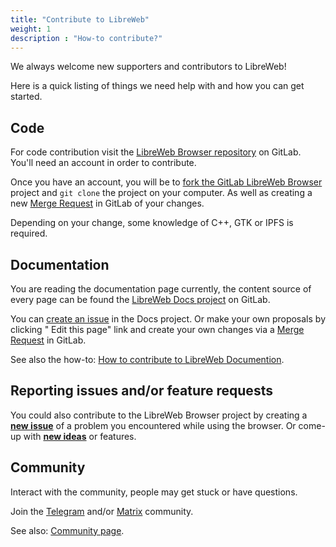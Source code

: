 ```yaml
---
title: "Contribute to LibreWeb"
weight: 1
description : "How-to contribute?"
---
```


We always welcome new supporters and contributors to LibreWeb!

Here is a quick listing of things we need help with and how you can get started.

## Code

For code contribution visit the [LibreWeb Browser repository](https://gitlab.melroy.org/libreweb/browser) on GitLab. You'll need an account in order to contribute.

Once you have an account, you will be to [fork the GitLab LibreWeb Browser](https://gitlab.melroy.org/libreweb/browser/-/forks/new) project and `git clone`  the project on your computer. As well as creating a new [Merge Request](https://gitlab.melroy.org/libreweb/browser/-/merge_requests) in GitLab of your changes.

Depending on your change, some knowledge of C++, GTK or IPFS is required.

## Documentation

You are reading the documentation page currently, the content source of every page can be found the [LibreWeb Docs project](https://gitlab.melroy.org/libreweb/docs-website/-/tree/master/content) on GitLab.

You can [create an issue](https://gitlab.melroy.org/libreweb/docs-website/-/issues) in the Docs project. Or make your own proposals by clicking "<i class="fas fa-code-branch"></i> Edit this page" link and create your own changes via a [Merge Request](https://gitlab.melroy.org/libreweb/docs-website/-/merge_requests) in GitLab.

See also the how-to: [How to contribute to LibreWeb Documention](/how-tos/#how-to-contribute-to-libreweb-documentation).

## Reporting issues and/or feature requests

You could also contribute to the LibreWeb Browser project by creating a **[new issue](https://gitlab.melroy.org/libreweb/browser/-/issues)** of a problem you encountered while using the browser. Or come-up with **[new ideas](https://gitlab.melroy.org/libreweb/browser/-/issues)** or features.

## Community

Interact with the community, people may get stuck or have questions.

Join the [Telegram](https://t.me/libreweb) and/or [Matrix](https://matrix.to/#/#libreweb:melroy.org?via=melroy.org) community. <!-- TODO: add Forums -->

See also: [Community page](/community).
